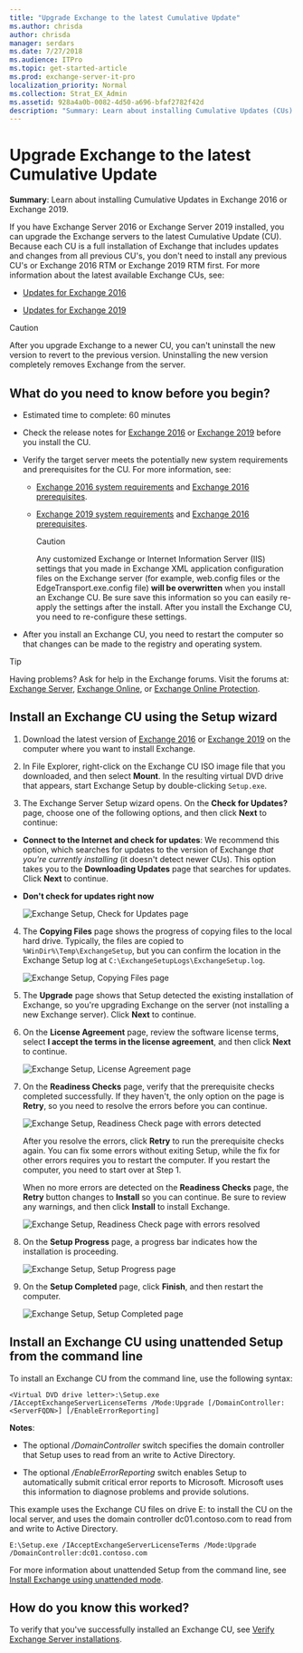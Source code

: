 ```yaml
---
title: "Upgrade Exchange to the latest Cumulative Update"
ms.author: chrisda
author: chrisda
manager: serdars
ms.date: 7/27/2018
ms.audience: ITPro
ms.topic: get-started-article
ms.prod: exchange-server-it-pro
localization_priority: Normal
ms.collection: Strat_EX_Admin
ms.assetid: 928a4a0b-0082-4d50-a696-bfaf2782f42d
description: "Summary: Learn about installing Cumulative Updates (CUs) in Exchange 2016 or Exchange 2019."
---
```


# Upgrade Exchange to the latest Cumulative Update

 **Summary**: Learn about installing Cumulative Updates in Exchange 2016 or Exchange 2019.

If you have Exchange Server 2016 or Exchange Server 2019 installed, you can upgrade the Exchange servers to the latest Cumulative Update (CU). Because each CU is a full installation of Exchange that includes updates and changes from all previous CU's, you don't need to install any previous CU's or Exchange 2016 RTM or Exchange 2019 RTM first. For more information about the latest available Exchange CUs, see:

- [Updates for Exchange 2016](../new-features/updates.md)

- [Updates for Exchange 2019](../new-features-2019/updates.md)

> [!CAUTION]
> After you upgrade Exchange to a newer CU, you can't uninstall the new version to revert to the previous version. Uninstalling the new version completely removes Exchange from the server.

## What do you need to know before you begin?

- Estimated time to complete: 60 minutes

- Check the release notes for [Exchange 2016](../release-notes.md) or [Exchange 2019](../release-notes-2019.md) before you install the CU.

- Verify the target server meets the potentially new system requirements and prerequisites for the CU. For more information, see:

  - [Exchange 2016 system requirements](system-requirements.md) and [Exchange 2016 prerequisites](prerequisites.md).

  - [Exchange 2019 system requirements](system-requirements-2019.md) and [Exchange 2016 prerequisites](prerequisites-2019.md).

    > [!CAUTION]
    > Any customized Exchange or Internet Information Server (IIS) settings that you made in Exchange XML application configuration files on the Exchange server (for example, web.config files or the EdgeTransport.exe.config file) **will be overwritten** when you install an Exchange CU. Be sure save this information so you can easily re-apply the settings after the install. After you install the Exchange CU, you need to re-configure these settings.

- After you install an Exchange CU, you need to restart the computer so that changes can be made to the registry and operating system.

> [!TIP]
> Having problems? Ask for help in the Exchange forums. Visit the forums at: [Exchange Server](https://go.microsoft.com/fwlink/p/?linkId=60612), [Exchange Online](https://go.microsoft.com/fwlink/p/?linkId=267542), or [Exchange Online Protection](https://go.microsoft.com/fwlink/p/?linkId=285351).

## Install an Exchange CU using the Setup wizard

1. Download the latest version of [Exchange 2016](../new-features/updates.md) or [Exchange 2019](../new-features-2019/updates.md) on the computer where you want to install Exchange.
    
2. In File Explorer, right-click on the Exchange CU ISO image file that you downloaded, and then select **Mount**. In the resulting virtual DVD drive that appears, start Exchange Setup by double-clicking `Setup.exe`.
    
3. The Exchange Server Setup wizard opens. On the **Check for Updates?** page, choose one of the following options, and then click **Next** to continue: 
    
  - **Connect to the Internet and check for updates**: We recommend this option, which searches for updates to the version of Exchange _that you're currently installing_ (it doesn't detect newer CUs). This option takes you to the **Downloading Updates** page that searches for updates. Click **Next** to continue.
    
  - **Don't check for updates right now**
    
    ![Exchange Setup, Check for Updates page](../media/f0ca225e-b88f-45e9-a8cb-21adaabe984e.png)
  
4. The **Copying Files** page shows the progress of copying files to the local hard drive. Typically, the files are copied to `%WinDir%\Temp\ExchangeSetup`, but you can confirm the location in the Exchange Setup log at `C:\ExchangeSetupLogs\ExchangeSetup.log`.

    ![Exchange Setup, Copying Files page](../media/78813be2-745d-4a58-8da8-883c43aa2650.png)
  
5. The **Upgrade** page shows that Setup detected the existing installation of Exchange, so you're upgrading Exchange on the server (not installing a new Exchange server). Click **Next** to continue.

6. On the **License Agreement** page, review the software license terms, select **I accept the terms in the license agreement**, and then click **Next** to continue.

    ![Exchange Setup, License Agreement page](../media/2bb6bfaa-1b39-4052-9420-a7a053b07d58.png)
  
7. On the **Readiness Checks** page, verify that the prerequisite checks completed successfully. If they haven't, the only option on the page is **Retry**, so you need to resolve the errors before you can continue.

    ![Exchange Setup, Readiness Check page with errors detected](../../media/d4ee435a-a383-4be6-8233-da4cc2a19eea.png)
  
    After you resolve the errors, click **Retry** to run the prerequisite checks again. You can fix some errors without exiting Setup, while the fix for other errors requires you to restart the computer. If you restart the computer, you need to start over at Step 1.
    
    When no more errors are detected on the **Readiness Checks** page, the **Retry** button changes to **Install** so you can continue. Be sure to review any warnings, and then click **Install** to install Exchange.

    ![Exchange Setup, Readiness Check page with errors resolved](../media/a9aca4d0-19ac-4783-8071-cdd435b1658d.png)
  
8. On the **Setup Progress** page, a progress bar indicates how the installation is proceeding.

    ![Exchange Setup, Setup Progress page](../media/8fddda28-6e29-44c1-b1bc-149fa7798460.png)
  
9. On the **Setup Completed** page, click **Finish**, and then restart the computer.

    ![Exchange Setup, Setup Completed page](../media/b2646172-8088-4d8a-a7f0-888f786c29cf.png)

## Install an Exchange CU using unattended Setup from the command line

To install an Exchange CU from the command line, use the following syntax:

```
<Virtual DVD drive letter>:\Setup.exe /IAcceptExchangeServerLicenseTerms /Mode:Upgrade [/DomainController:<ServerFQDN>] [/EnableErrorReporting]
```

**Notes**:

- The optional _/DomainController_ switch specifies the domain controller that Setup uses to read from an write to Active Directory.

- The optional _/EnableErrorReporting_ switch enables Setup to automatically submit critical error reports to Microsoft. Microsoft uses this information to diagnose problems and provide solutions.

This example uses the Exchange CU files on drive E: to install the CU on the local server, and uses the domain controller dc01.contoso.com to read from and write to Active Directory.

```
E:\Setup.exe /IAcceptExchangeServerLicenseTerms /Mode:Upgrade /DomainController:dc01.contoso.com
```

For more information about unattended Setup from the command line, see [Install Exchange using unattended mode](deploy-new-installations/unattended-installs.md).

## How do you know this worked?

To verify that you've successfully installed an Exchange CU, see [Verify Exchange Server installations](post-installation-tasks/verify-installation.md).
